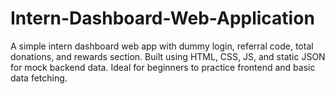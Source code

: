 # Intern-Dashboard-Web-Application
A simple intern dashboard web app with dummy login, referral code, total donations, and rewards section. Built using HTML, CSS, JS, and static JSON for mock backend data. Ideal for beginners to practice frontend and basic data fetching.
